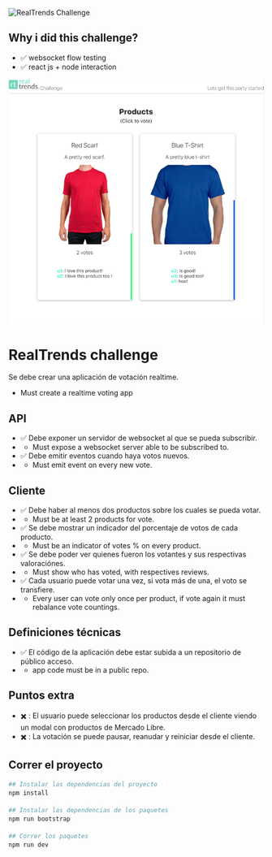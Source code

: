 ![RealTrends](./logo.svg "RealTrends") Challenge

## Why i did this challenge?
- ✅  websocket flow testing
- ✅  react js + node interaction 


![Spec](./spec.png)


# RealTrends challenge
Se debe crear una aplicación de votación realtime.
- Must create a realtime voting app

## API
- ✅  Debe exponer un servidor de websocket al que se pueda subscribir.
- - Must expose a websocket server able to be subscribed to.
- ✅  Debe emitir eventos cuando haya votos nuevos.
- - Must emit event on every new vote.

## Cliente
- ✅  Debe haber al menos dos productos sobre los cuales se pueda votar.
- - Must be at least 2 products for vote.
- ✅  Se debe mostrar un indicador del porcentaje de votos de cada producto.
- - Must be an indicator of votes % on every product.
- ✅  Se debe poder ver quienes fueron los votantes y sus respectivas valoraciónes.
- - Must show who has voted, with respectives reviews.
- ✅  Cada usuario puede votar una vez, si vota más de una, el voto se transfiere.
- - Every user can vote only once per product, if vote again it must rebalance vote countings.

## Definiciones técnicas
- ✅  El código de la aplicación debe estar subida a un repositorio de público acceso.
- - app code must be in a public repo.

## Puntos extra
- ✖️ : El usuario puede seleccionar los productos desde el cliente viendo un modal con productos de Mercado Libre.
- ✖️ : La votación se puede pausar, reanudar y reiniciar desde el cliente.

## Correr el proyecto
```bash
## Instalar las dependencias del proyecto
npm install

## Instalar las dependencias de los paquetes
npm run bootstrap

## Correr los paquetes
npm run dev
```
